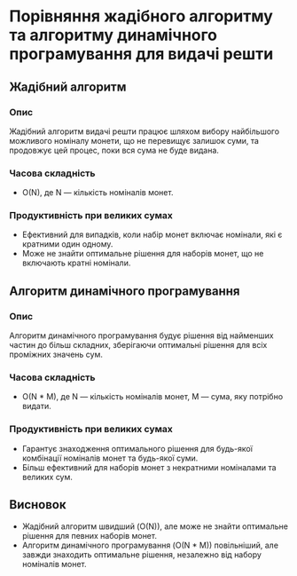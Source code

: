 # Порівняння жадібного алгоритму та алгоритму динамічного програмування для видачі решти

## Жадібний алгоритм

### Опис
Жадібний алгоритм видачі решти працює шляхом вибору найбільшого можливого номіналу монети, що не перевищує залишок суми, та продовжує цей процес, поки вся сума не буде видана.

### Часова складність
- O(N), де N — кількість номіналів монет.

### Продуктивність при великих сумах
- Ефективний для випадків, коли набір монет включає номінали, які є кратними один одному.
- Може не знайти оптимальне рішення для наборів монет, що не включають кратні номінали.

## Алгоритм динамічного програмування

### Опис
Алгоритм динамічного програмування будує рішення від найменших частин до більш складних, зберігаючи оптимальні рішення для всіх проміжних значень сум.

### Часова складність
- O(N * M), де N — кількість номіналів монет, M — сума, яку потрібно видати.

### Продуктивність при великих сумах
- Гарантує знаходження оптимального рішення для будь-якої комбінації номіналів монет та будь-якої суми.
- Більш ефективний для наборів монет з некратними номіналами та великих сум.

## Висновок
- Жадібний алгоритм швидший (O(N)), але може не знайти оптимальне рішення для певних наборів монет.
- Алгоритм динамічного програмування (O(N * M)) повільніший, але завжди знаходить оптимальне рішення, незалежно від набору номіналів монет.
